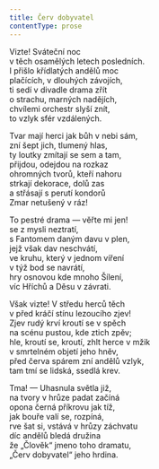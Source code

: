 ```yaml
---
title: Červ dobyvatel
contentType: prose
---
```


  

Vizte! Sváteční noc  
v těch osamělých letech posledních.  
I přišlo křídlatých andělů moc  
plačících, v dlouhých závojích,  
ti sedí v divadle drama zřít  
o strachu, marných nadějích,  
chvílemi orchestr slyší znít,  
to vzlyk sfér vzdálených.

  

Tvar mají herci jak bůh v nebi sám,  
zní šept jich, tlumený hlas,  
ty loutky zmítají se sem a tam,  
přijdou, odejdou na rozkaz  
ohromných tvorů, kteří nahoru  
strkají dekorace, dolů zas  
a střásají s perutí kondorů  
Zmar netušený v ráz!

  

To pestré drama — věřte mi jen!  
se z mysli neztratí,  
s Fantomem daným davu v plen,  
jejž však dav neschvátí,  
ve kruhu, který v jednom víření  
v týž bod se navrátí,  
hry osnovou kde mnoho Šílení,  
víc Hříchů a Děsu v závrati.

  

Však vizte! V středu herců těch  
v před kráčí stínu lezoucího zjev!  
Zjev rudý krví kroutí se v spěch  
na scénu pustou, kde ztich zpěv;  
hle, kroutí se, kroutí, zhlt herce v mžik  
v smrtelném objetí jeho hněv,  
před červa spárem zní andělů vzlyk,  
tam tmí se lidská, ssedlá krev.

  

Tma! — Uhasnula světla již,  
na tvory v hrůze padat začíná  
opona černá příkrovu jak tíž,  
jak bouře valí se, rozpíná,  
rve šat si, vstává v hrůzy záchvatu  
díc andělů bledá družina  
že „Člověk“ jmeno toho dramatu,  
„Červ dobyvatel“ jeho hrdina.
